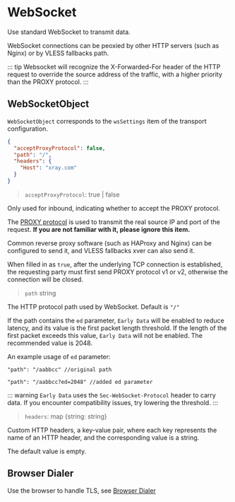 # WebSocket

Use standard WebSocket to transmit data.

WebSocket connections can be peoxied by other HTTP servers (such as Nginx) or by VLESS fallbacks path.

::: tip
Websocket will recognize the X-Forwarded-For header of the HTTP request to override the source address of the traffic, with a higher priority than the PROXY protocol.
:::

## WebSocketObject

`WebSocketObject` corresponds to the `wsSettings` item of the transport configuration.

```json
{
  "acceptProxyProtocol": false,
  "path": "/",
  "headers": {
    "Host": "xray.com"
  }
}
```

> `acceptProxyProtocol`: true | false

Only used for inbound, indicating whether to accept the PROXY protocol.

The [PROXY protocol](https://www.haproxy.org/download/2.2/doc/proxy-protocol.txt) is used to transmit the real source IP and port of the request. **If you are not familiar with it, please ignore this item.**

Common reverse proxy software (such as HAProxy and Nginx) can be configured to send it, and VLESS fallbacks xver can also send it.

When filled in as `true`, after the underlying TCP connection is established, the requesting party must first send PROXY protocol v1 or v2, otherwise the connection will be closed.

> `path` string

The HTTP protocol path used by WebSocket. Default is `"/"`

If the path contains the `ed` parameter, `Early Data` will be enabled to reduce latency, and its value is the first packet length threshold. If the length of the first packet exceeds this value, `Early Data` will not be enabled. The recommended value is 2048.

An example usage of `ed` parameter:

```
"path": "/aabbcc" //original path

"path": "/aabbcc?ed=2048" //added ed parameter
```

::: warning
`Early Data` uses the `Sec-WebSocket-Protocol` header to carry data. If you encounter compatibility issues, try lowering the threshold.
:::

> `headers`: map \{string: string\}

Custom HTTP headers, a key-value pair, where each key represents the name of an HTTP header, and the corresponding value is a string.

The default value is empty.

## Browser Dialer

Use the browser to handle TLS, see [Browser Dialer](../features/browser_dialer.md)

